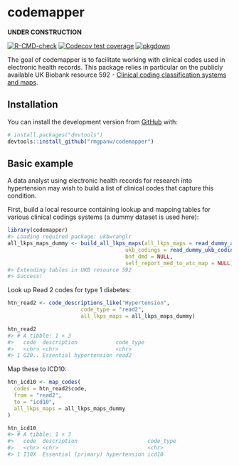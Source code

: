 
<!-- README.md is generated from README.Rmd. Please edit that file -->

# codemapper

**UNDER CONSTRUCTION**

<!-- badges: start -->

[![R-CMD-check](https://github.com/rmgpanw/codemapper/workflows/R-CMD-check/badge.svg)](https://github.com/rmgpanw/codemapper/actions)
[![Codecov test
coverage](https://codecov.io/gh/rmgpanw/codemapper/branch/master/graph/badge.svg)](https://codecov.io/gh/rmgpanw/codemapper?branch=master)
[![pkgdown](https://github.com/rmgpanw/codemapper/workflows/pkgdown/badge.svg)](https://github.com/rmgpanw/codemapper/actions)
<!-- badges: end -->

The goal of codemapper is to facilitate working with clinical codes used
in electronic health records. This package relies in particular on the
publicly available UK Biobank resource 592 - [Clinical coding
classification systems and
maps](https://biobank.ndph.ox.ac.uk/ukb/refer.cgi?id=592).

## Installation

You can install the development version from
[GitHub](https://github.com/) with:

``` r
# install.packages("devtools")
devtools::install_github("rmgpanw/codemapper")
```

## Basic example

A data analyst using electronic health records for research into
hypertension may wish to build a list of clinical codes that capture
this condition.

First, build a local resource containing lookup and mapping tables for
various clinical codings systems (a dummy dataset is used here):

``` r
library(codemapper)
#> Loading required package: ukbwranglr
all_lkps_maps_dummy <- build_all_lkps_maps(all_lkps_maps = read_dummy_all_lkps_maps(),
                                     ukb_codings = read_dummy_ukb_codings(),
                                     bnf_dmd = NULL,
                                     self_report_med_to_atc_map = NULL)
#> Extending tables in UKB resource 592
#> Success!
```

Look up Read 2 codes for type 1 diabetes:

``` r
htn_read2 <- code_descriptions_like("Hypertension",
                       code_type = "read2",
                       all_lkps_maps = all_lkps_maps_dummy)

htn_read2
#> # A tibble: 1 × 3
#>   code  description            code_type
#>   <chr> <chr>                  <chr>    
#> 1 G20.. Essential hypertension read2
```

Map these to ICD10:

``` r
htn_icd10 <- map_codes(
  codes = htn_read2$code,
  from = "read2",
  to = "icd10",
  all_lkps_maps = all_lkps_maps_dummy
)

htn_icd10
#> # A tibble: 1 × 3
#>   code  description                      code_type
#>   <chr> <chr>                            <chr>    
#> 1 I10X  Essential (primary) hypertension icd10
```
